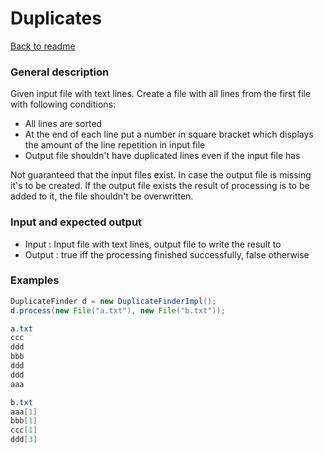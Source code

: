 # Duplicates #
[Back to readme](/README.md)

### General description ###

Given input file with text lines. Create a file with all lines from the first file with following conditions:
 
 * All lines are sorted
 * At the end of each line put a number in square bracket which displays the amount of the line repetition in input file
 * Output file shouldn't have duplicated lines even if the input file has

Not guaranteed that the input files exist. In case the output file is missing it's to be created.
If the output file exists the result of processing is to be added to it, the file shouldn't be overwritten.

### Input and expected output ###
* Input : Input file with text lines, output file to write the result to
* Output : true iff the processing finished successfully, false otherwise

### Examples ###
```java
DuplicateFinder d = new DuplicateFinderImpl(); 
d.process(new File("a.txt"), new File("b.txt"));

a.txt
ccc
ddd
bbb
ddd
ddd
aaa

b.txt
aaa[1]
bbb[1]
ccc[1]
ddd[3]
```
